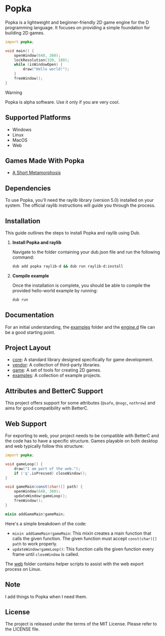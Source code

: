 # Popka

Popka is a lightweight and beginner-friendly 2D game engine for the D programming language.
It focuses on providing a simple foundation for building 2D games.

```d
import popka;

void main() {
    openWindow(640, 360);
    lockResolution(320, 180);
    while (isWindowOpen) {
        draw("Hello world!");
    }
    freeWindow();
}
```

> [!WARNING]  
> Popka is alpha software. Use it only if you are very cool.

## Supported Platforms

* Windows
* Linux
* MacOS
* Web

## Games Made With Popka

* [A Short Metamorphosis](https://kapendev.itch.io/a-short-metamorphosis)

## Dependencies

To use Popka, you'll need the raylib library (version 5.0) installed on your system.
The official raylib instructions will guide you through the process.

## Installation

This guide outlines the steps to install Popka and raylib using Dub.

1. **Install Popka and raylib**

    Navigate to the folder containing your dub.json file and run the following command:

    ```bash
    dub add popka raylib-d && dub run raylib-d:install
    ```

2. **Compile example**

    Once the installation is complete, you should be able to compile the provided hello-world example by running:

    ```bash
    dub run
    ```

## Documentation

For an initial understanding, the [examples](source/popka/examples) folder and the [engine.d](source/popka/game/engine.d) file can be a good starting point.

## Project Layout

* [core](source/popka/core): A standard library designed specifically for game development. 
* [vendor](source/popka/vendor): A collection of third-party libraries.
* [game](source/popka/game): A set of tools for creating 2D games.
* [examples](source/popka/examples): A collection of example projects.

## Attributes and BetterC Support

This project offers support for some attributes (`@safe`, `@nogc`, `nothrow`) and aims for good compatibility with BetterC.

## Web Support

For exporting to web, your project needs to be compatible with BetterC and the code has to have a specific structure.
Games playable on both desktop and web typically follow this structure:

```d
import popka;

void gameLoop() {
    draw("I am part of the web.");
    if ('q'.isPressed) closeWindow();
}

void gameMain(const(char)[] path) {
    openWindow(640, 360);
    updateWindow!gameLoop();
    freeWindow();
}

mixin addGameMain!gameMain;
```

Here's a simple breakdown of the code:

* `mixin addGameMain!gameMain`:
    This mixin creates a main function that calls the given function. The given function must accept `const(char)[] path` to work properly.
* `updateWindow!gameLoop()`:
    This function calls the given function every frame until `closeWindow` is called.

The [web](web) folder contains helper scripts to assist with the web export process on Linux.

## Note

I add things to Popka when I need them.

## License

The project is released under the terms of the MIT License.
Please refer to the LICENSE file.
